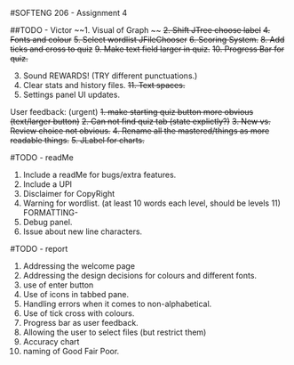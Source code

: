 #SOFTENG 206 - Assignment 4

##TODO - Victor
~~1. Visual of Graph ~~
~~2. Shift JTree choose label~~
~~4. Fonts and colour~~
~~5. Select wordlist JFileChooser~~
~~6. Scoring System.~~
~~8. Add ticks and cross to quiz~~
~~9. Make text field larger in quiz.~~
~~10. Progress Bar for quiz.~~


3. Sound REWARDS! (TRY different punctuations.)
7. Clear stats and history files.
~~11. Text spaces.~~
12. Settings panel UI updates.

User feedback: (urgent)
~~1. make starting quiz button more obvious (text/larger button)~~
~~2. Can not find quiz tab (state explictly?)~~
~~3. New vs. Review choice not obvious.~~
~~4. Rename all the mastered/things as more readable things.~~
~~5. JLabel for charts.~~


#TODO - readMe
1. Include a readMe for bugs/extra features.
2. Include a UPI
3. Disclaimer for CopyRight
4. Warning for wordlist. (at least 10 words each level, should be levels 11) FORMATTING-
5. Debug panel.
6. Issue about new line characters.

#TODO - report
1. Addressing the welcome page
2. Addressing the design decisions for colours and different fonts.
3. use of enter button
4. Use of icons in tabbed pane. 
5. Handling errors when it comes to non-alphabetical.
6. Use of tick cross with colours.
7. Progress bar as user feedback.
8. Allowing the user to select files (but restrict them)
9. Accuracy chart
10. naming of Good Fair Poor.

